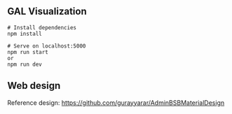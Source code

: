 ## GAL Visualization 
```batch
# Install dependencies
npm install

# Serve on localhost:5000
npm run start
or
npm run dev
```

##  Web design
Reference design: https://github.com/gurayyarar/AdminBSBMaterialDesign